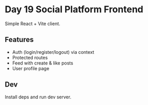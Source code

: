 # Day 19 Social Platform Frontend

Simple React + Vite client.

## Features
- Auth (login/register/logout) via context
- Protected routes
- Feed with create & like posts
- User profile page

## Dev
Install deps and run dev server.

